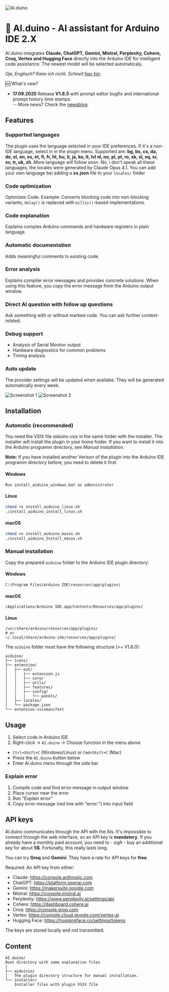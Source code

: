 ![AI.duino](http://www.nikolairadke.de/aiduino/aiduino_back.png)
# 🤖 AI.duino - AI assistant for Arduino IDE 2.X

AI.duino integrates **Claude, ChatGPT, Gemini, Mistral, Perplexity, Cohere, Croq, Vertex and Hugging Face** directly into the Arduino IDE for intelligent code assistance. The newest model will be selected automaticaly.  
 
*Oje, Englisch? Kann ich nicht. Schnell [hier hin](https://github.com/NikolaiRadke/AI.duino/wiki)*.  

🆕 What's new?  
* **17.09.2025** Release **V1.8.5** with prompt editor bugfix and international prompt history time stamps.    
    -- More news? Check the [newsblog](https://github.com/NikolaiRadke/AI.duino/blob/main/NEWS.md).
   
## Features

### Supported languages
The plugin uses the language selected in your IDE preferences. If it's a non-IDE language, select in in the plugin menu. 
Supported are: **bg, bs, cs, da, de, el, en, es, et, fi, fr, ht, hu, it, ja, ko, lt, lvl nl, no, pl, pt, ro, sk, sl, sq, 
sr, sv, tr, uk, zh**. More language will follow soon. 
No, i don't speak all these languages, the locales were generated by Claude Opus 4.1. You can add your own language bei 
adding a **xx.json** file to your ```locales/``` folder

### Code optimization
Optimizes Code. Example: Converts blocking code into non-blocking variants, `delay()` is replaced with `millis()`-based implementations.

### Code explanation
Explains complex Arduino commands and hardware registers in plain language.

### Automatic documentation
Adds meaningful comments to existing code.

### Error analysis
Explains compiler error messages and provides concrete solutions.
When using this feature, you copy the error message from the Arduino output window.

### Direct AI question with follow up questions
Ask something with or without marked code. You can ask further context-related.

### Debug support
- Analysis of Serial Monitor output
- Hardware diagnostics for common problems
- Timing analysis

### Auto update
The provider settings will be updated when availabe. They will be generated automatically every week.  
  
![Screenshot 1](http://www.nikolairadke.de/aiduino/aiduino_screenshot_1_2.png)
![Screenshot 2](http://www.nikolairadke.de/aiduino/aiduino_screenshot_2_2.png)

## Installation

### Automatic (recommended)

You need the VSIX file *aiduino.vsix* in the same folder with the installer. The installer will install the plugin
in your home folder. If you want to install it into the Arduino programm directory, see *Manual installation*. 
  
**Note:** If you have installed another Verison of the plugin into the Arduino IDE programm directory before, you 
need to delete it first.  

#### Windows
```
Run install_aiduino_windows.bat as administrator
```

#### Linux
```bash
chmod +x install_aiduino_linux.sh
./install_aiduino_install_linux.sh
```
#### macOS
```bash
chmod +x install_aiduino_macos.sh
./install_aiduino_Install_macos.sh
```

### Manual installation

Copy the prepared `aiduino` folder to the Arduino IDE plugin directory:

#### Windows
```
C:\Program Files\Arduino IDE\resources\app\plugins\
```

#### macOS
```
/Applications/Arduino IDE.app/Contents/Resources/app/plugins/
```

#### Linux
```
/usr/share/arduino/resources/app/plugins/
# or
~/.local/share/arduino-ide/resources/app/plugins/
```

The `aiduino` folder must have the following structure (>= V1.8.0):
```
aiduino/
├── icons/ 
├── extension/
│   ├── out/
│   │   ├── extension.js
│   │   ├── core/
│   │   ├── utils/
│   │   ├── features/
│   │   ├── config/
|   |   |   └── panels/
│   ├── locales/
|   └── package.json
└── extension.vsixmanifest

```

## Usage

1. Select code in Arduino IDE
2. Right-click → `AI.duino` → Choose function in the menu above
* `Ctrl+Shift+C` (Windows/Linux) or `Cmd+Shift+C` (Mac)
* Press the `AI.duino` button below  
* Enter Ai.duino menu through the side bar

### Explain error
1. Compile code and find error message in output window
2. Place cursor near the error
3. Run "Explain error"
4. Copy error message (red line with "error:") into input field

## API keys

AI.duino communicates through the API with the AIs. It's impossible to  connect through the web 
interface, so an API key is **mandatory**. If you already have a monthly paid account, you need 
to - *sigh* - buy an additional key for about **5$**. Fortunatly, this really lasts long.
  
You can try **Groq** and **Gemini**: They have a rate for API keys for **free**.  
  
Required: An API key from either:
- Claude: https://console.anthropic.com
- ChatGPT: https://platform.openai.com
- Gemini: https://makersuite.google.com
- Mistral: https://console.mistral.ai
- Perplexity: https://www.perplexity.ai/settings/api
- Cohere: https://dashboard.cohere.ai
- Croq: https://console.groq.com
- Vertex: https://console.cloud.google.com/vertex-ai
- Hugging Face: https://huggingface.co/settings/tokens 

The keys are stored locally and not transmitted.

## Content
  
```
AI.duino/
Root directory with some explanation files
|
├── aiduinio/
|   The plugin directory structure for manual installation.
└── installer/
    Installer files with plugin VSIX file  
```  
